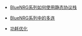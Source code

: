 



- [BlueNRG系列如何使用静态协议栈](BlueNRG系列如何使用静态协议栈.md)

- [BlueNRG系列中的多连](BlueNRG系列中的多连.md)

- [功耗优化](功耗优化/如何优化BlueNRG-x的功耗.md)









